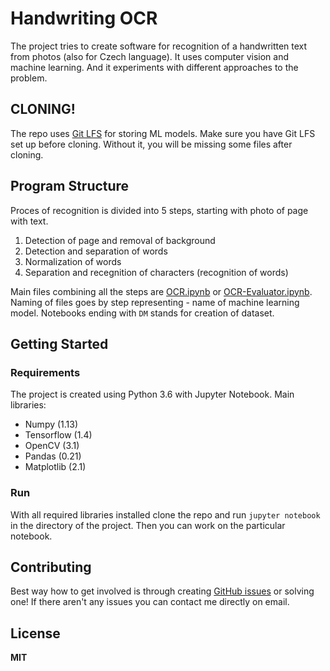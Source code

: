 # Handwriting OCR
The project tries to create software for recognition of a handwritten text from photos (also for Czech language). It uses computer vision and machine learning. And it experiments with different approaches to the problem.

## CLONING!
The repo uses [Git LFS](https://git-lfs.github.com/) for storing ML models. Make sure you have Git LFS set up before cloning. Without it, you will be missing some files after cloning.

## Program Structure
Proces of recognition is divided into 5 steps, starting with photo of page with text.

1. Detection of page and removal of background
2. Detection and separation of words
3. Normalization of words
4. Separation and recegnition of characters (recognition of words)

Main files combining all the steps are [OCR.ipynb](OCR.ipynb) or [OCR-Evaluator.ipynb](OCR-Evaluator.ipynb). Naming of files goes by step representing - name of machine learning model. Notebooks ending with `DM` stands for creation of dataset.

## Getting Started
### Requirements
The project is created using Python 3.6 with Jupyter Notebook. Main libraries:
* Numpy (1.13)
* Tensorflow (1.4)
* OpenCV (3.1)
* Pandas (0.21)
* Matplotlib (2.1)

### Run
With all required libraries installed clone the repo and run `jupyter notebook` in the directory of the project. Then you can work on the particular notebook.

## Contributing
Best way how to get involved is through creating [GitHub issues](https://github.com/Breta01/handwriting-ocr/issues) or solving one! If there aren't any issues you can contact me directly on email.

## License
**MIT**
